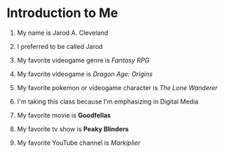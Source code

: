 # Introduction to Me

1. My name is Jarod A. Cleveland

1. I preferred to be called Jarod

1. My favorite videogame genre is *Fantasy RPG*

1. My favorite videogame is *Dragon Age: Origins*

1. My favorite pokemon or videogame character is *The Lone Wanderer*

1. I'm taking this class because I'm emphasizing in Digital Media

1. My favorite movie is **Goodfellas**

1. My favorite tv show is **Peaky Blinders**

1. My favorite YouTube channel is *Markiplier*

